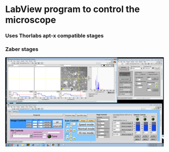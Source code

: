 # LabView program to control the microscope
### Uses Thorlabs apt-x compatible stages
### Zaber stages

![GitHub Logo](/images/screenshot.png)